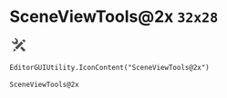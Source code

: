 # SceneViewTools@2x `32x28`
<img src="/img/SceneViewTools@2x.png" width=32 height=28>

``` CSharp
EditorGUIUtility.IconContent("SceneViewTools@2x")
```
```
SceneViewTools@2x
```
